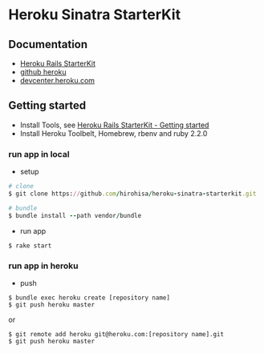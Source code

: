 # Heroku Sinatra StarterKit

## Documentation

- [Heroku Rails StarterKit](https://github.com/hirohisa/heroku-rails-starterkit)
- [github heroku](https://github.com/heroku/ruby-getting-started)
- [devcenter.heroku.com](https://devcenter.heroku.com/articles/getting-started-with-ruby)

## Getting started

- Install Tools, see [Heroku Rails StarterKit - Getting started](https://github.com/hirohisa/heroku-rails-starterkit#getting-started-with-rails4-on-mac-os-x-in-local)
- Install  Heroku Toolbelt, Homebrew, rbenv and ruby 2.2.0

### run app in local

- setup
```ruby
# clone
$ git clone https://github.com/hirohisa/heroku-sinatra-starterkit.git

# bundle
$ bundle install --path vendor/bundle
```

- run app
```
$ rake start
```

### run app in heroku

- push
```
$ bundle exec heroku create [repository name]
$ git push heroku master
```
or
```
$ git remote add heroku git@heroku.com:[repository name].git
$ git push heroku master
```
